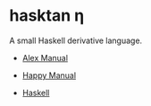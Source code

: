 # hasktan η

A small Haskell derivative language.

+ [Alex Manual](https://haskell-alex.readthedocs.io/en/latest/introduction.html)

+ [Happy Manual](https://haskell-happy.readthedocs.io/en/latest/using.html)

+ [Haskell](https://www.haskell.org/)
